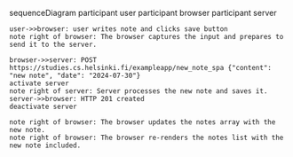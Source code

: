 sequenceDiagram
	participant user
	participant browser
	participant server

	user->>browser: user writes note and clicks save button
	note right of browser: The browser captures the input and prepares to send it to the server.

	browser->>server: POST https://studies.cs.helsinki.fi/exampleapp/new_note_spa {"content": "new note", "date": "2024-07-30"}
	activate server
	note right of server: Server processes the new note and saves it.
	server->>browser: HTTP 201 created	
	deactivate server
	
	note right of browser: The browser updates the notes array with the new note.
	note right of browser: The browser re-renders the notes list with the new note included.
	

